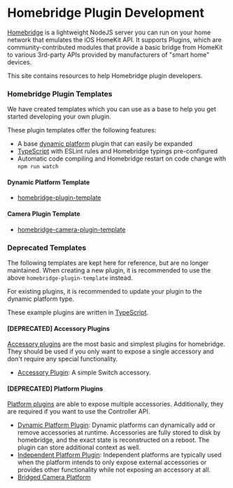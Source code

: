 # Homebridge Plugin Development

[Homebridge](https://github.com/homebridge/homebridge) is a lightweight NodeJS server you can run on your home network that emulates the iOS HomeKit API. It supports Plugins, which are community-contributed modules that provide a basic bridge from HomeKit to various 3rd-party APIs provided by manufacturers of "smart home" devices.

This site contains resources to help Homebridge plugin developers.

### Homebridge Plugin Templates

We have created templates which you can use as a base to help you get started developing your own plugin.

These plugin templates offer the following features:

* A base [dynamic platform](/#/api/platform-plugins) plugin that can easily be expanded
* [TypeScript](https://www.typescriptlang.org/) with ESLint rules and Homebridge typings pre-configured
* Automatic code compiling and Homebridge restart on code change with `npm run watch`

#### Dynamic Platform Template

- [homebridge-plugin-template](https://github.com/homebridge/homebridge-plugin-template)

#### Camera Plugin Template

- [homebridge-camera-plugin-template](https://github.com/homebridge/homebridge-plugin-camera-template)

### Deprecated Templates

The following templates are kept here for reference, but are no longer maintained. When creating a new plugin, it is recommended to use the above `homebridge-plugin-template` instead.

For existing plugins, it is recommended to update your plugin to the dynamic platform type.

These example plugins are written in [TypeScript](https://www.typescriptlang.org/).

#### [DEPRECATED] Accessory Plugins

[Accessory plugins](/#/api/accessory-plugins) are the most basic and simplest plugins for homebridge. They should be used if you only want to 
expose a single accessory and don't require any special functionality.

* [Accessory Plugin](https://github.com/homebridge/homebridge-examples/blob/master/accessory-example-typescript): A simple Switch accessory.

#### [DEPRECATED] Platform Plugins

[Platform plugins](/#/api/platform-plugins) are able to expose multiple accessories. Additionally, they are required if you want to use the 
Controller API. 

* [Dynamic Platform Plugin](https://github.com/homebridge/homebridge-examples/blob/master/dynamic-platform-example-typescript): Dynamic platforms can dynamically add or remove 
accessories at runtime. Accessories are fully stored to disk by homebridge, and the exact state is reconstructed on
a reboot. The plugin can store additional context as well. 
* [Independent Platform Plugin](https://github.com/homebridge/homebridge-examples/blob/master/independent-platform-example-typescript): Independent platforms are typically used
when the platform intends to only expose external accessories or provides other functionality while not exposing
an accessory at all.
* [Bridged Camera Platform](https://github.com/homebridge/homebridge-examples/blob/master/bridged-camera-example-typescript)
